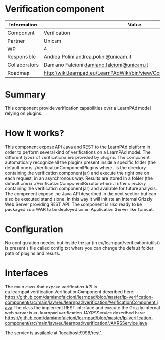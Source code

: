 Verification component
====================

Information   | Value
------------- | --------
Component     | Verification
Partner       | Unicam
WP            | 4
Responsible   | Andrea Polini <andrea.polini@unicam.it>
Collaborators | Damiano Falcioni <damiano.falcioni@unicam.it>
Roadmap       | http://wiki.learnpad.eu/LearnPAdWiki/bin/view/Component/Model+Verification

# Summary
This component provide verification capabilities over a LearnPAd model relying on plugins.

# How it works?
This component expose API Java and REST to the LearnPAd platform in order to perform several kind of verifications on a LearnPAd model. The different types of verifications are provided by plugins.
The component automatically recognize all the plugins present inside a specific folder (the default one is ./VerificationComponentPlugins where . is the directory containing the verification component jar) and execute the right one on each request, in an asynchronous way. Results are stored in a folder (the default one is ./VerificationComponentResults where . is the directory containing the verification component jar) and available for future analysis.
The component expose the Java API described in the next section but can also be executed stand alone. In this way it will initiate an internal Grizzly Web Server providing REST API.
The component is also ready to be packaged as a WAR to be deployed on an Application Server like Tomcat.

# Configuration
No configuration needed but inside the jar (in eu/learnpad/verification/utils/) is present a file called config.txt where you can change the default folder path of plugins and results.

# Interfaces
The main class that expose verification API is eu.learnpad.verification.VerificationComponent described here: https://github.com/damianofalcioni/learnpad/blob/master/lp-verification-component/src/main/java/eu/learnpad/verification/VerificationComponent.java
The class the implement REST interface and execute the Grizzly internal web server is eu.learnpad.verification.JAXRSService described here: https://github.com/damianofalcioni/learnpad/blob/master/lp-verification-component/src/main/java/eu/learnpad/verification/JAXRSService.java

The service is available at 'localhost:9998/rest'.

